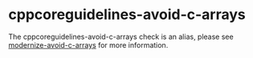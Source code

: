 # cppcoreguidelines-avoid-c-arrays

The cppcoreguidelines-avoid-c-arrays check is an alias, please see
[modernize-avoid-c-arrays](modernize-avoid-c-arrays.html) for more
information.
